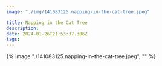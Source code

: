 ```yaml
---
image: "./img/141083125.napping-in-the-cat-tree.jpeg"

title: Napping in the Cat Tree
description: 
date: 2024-01-26T21:53:37.306Z
tags: 
---
```

{% image "./141083125.napping-in-the-cat-tree.jpeg", "" %}